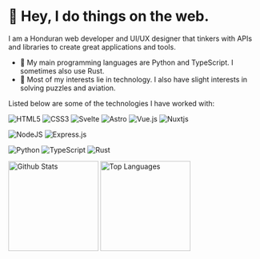 # 🏓 Hey, I do things on the web.

I am a Honduran web developer and UI/UX designer that tinkers with APIs and libraries to create great applications and tools.

- 🐛 My main programming languages are Python and TypeScript. I sometimes also use Rust.
- 🌱 Most of my interests lie in technology. I also have slight interests in solving puzzles and aviation.

Listed below are some of the technologies I have worked with:

![HTML5](https://img.shields.io/badge/html5-%23E34F26.svg?style=for-the-badge&logo=html5&logoColor=white)
![CSS3](https://img.shields.io/badge/css3-%231572B6.svg?style=for-the-badge&logo=css3&logoColor=white)
![Svelte](https://img.shields.io/badge/svelte-%23f1413d.svg?style=for-the-badge&logo=svelte&logoColor=white)
![Astro](https://img.shields.io/badge/astro-%232C2052.svg?style=for-the-badge&logo=astro&logoColor=white)
![Vue.js](https://img.shields.io/badge/vuejs-%2335495e.svg?style=for-the-badge&logo=vuedotjs&logoColor=%234FC08D)
![Nuxtjs](https://img.shields.io/badge/Nuxt-002E3B?style=for-the-badge&logo=nuxtdotjs&logoColor=#00DC82)

![NodeJS](https://img.shields.io/badge/node.js-6DA55F?style=for-the-badge&logo=node.js&logoColor=white)
![Express.js](https://img.shields.io/badge/express.js-%23404d59.svg?style=for-the-badge&logo=express&logoColor=%2361DAFB)

![Python](https://img.shields.io/badge/python-3670A0?style=for-the-badge&logo=python&logoColor=ffdd54)
![TypeScript](https://img.shields.io/badge/typescript-%23007ACC.svg?style=for-the-badge&logo=typescript&logoColor=white)
![Rust](https://img.shields.io/badge/rust-%23000000.svg?style=for-the-badge&logo=rust&logoColor=white)

<div>
  <img align="center" src="https://github-readme-stats.vercel.app/api?username=aescarias&show_icons=true&theme=monokai&hide_border=true" alt="Github Stats" height="180" />
  <img align="center" src="https://github-readme-stats.vercel.app/api/top-langs/?username=aescarias&layout=compact&theme=monokai&hide_border=true" alt="Top Languages" height="180" />
</div>
